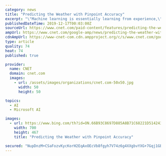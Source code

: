 ```yaml
---
category: news
title: "Predicting the Weather with Pinpoint Accuracy"
excerpt: "\"Machine learning is essentially learning from experience,\" says Mackey ... and support for data-based forecasting strategies. Leveraging Microsoft's Azure cloud, ZAMG is able to ingest and process 100,000 data records per minute. ZAMG is using artificial intelligence and neural networks to predict favorable wind speed and solar energy ..."
publishedDateTime: 2019-12-17T00:03:00Z
sourceUrl: https://www.cnet.com/paid-content/features/predicting-the-weather-with-pinpoint-accuracy/
ampUrl: https://www.cnet.com/google-amp/news/predicting-the-weather-with-pinpoint-accuracy/
cdnAmpUrl: https://www-cnet-com.cdn.ampproject.org/c/s/www.cnet.com/google-amp/news/predicting-the-weather-with-pinpoint-accuracy/
type: article
quality: 74
heat: 74
published: true

provider:
  name: CNET
  domain: cnet.com
  images:
    - url: /assets/images/organizations/cnet.com-50x50.jpg
      width: 50
      height: 50

topics:
  - AI
  - Microsoft AI

images:
  - url: https://www.bing.com/th?id=ON.66B93C8697D885A8B71C68221D514243
    width: 700
    height: 467
    title: "Predicting the Weather with Pinpoint Accuracy"

secured: "NupDnzM+CSaFozvKycKorH2EqAxOEcVb8fgyh7V74z6g4XXgbvYXG+7Gqj1GB8jwCmNRqFIn+V9+RMq51a6tuh+pd3Cm0pHtMXxL6b7fXayEX/8+0Tqp2EXpVmrdcAS3o++VG2HxK8Mgl+ZB0aLceEj/zMaOHOZGvew9ZXXY0I6nIEJGghIVRF3gec4muYBe53hEsJ3nvUZ49OFPgk9pBHarKNzEpbq+LDDmtEleeHXIVbTcDCXKFoX1FPGjKuUXfrKIHsiFaT6Y/hohoz+FZA==;7anCpGMiwOt1V3cWJGegLQ=="
---
```


